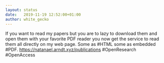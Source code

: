 ```yaml
---
layout: status
date:   2019-11-19 12:52:00+01:00
author: white_gecko
---
```


If you want to read my papers but you are to lazy to download them and open them with your favorite PDF reader you now get the service to read them all directly on my web page. Some as #HTML some as embedded #PDF. https://natanael.arndt.xyz/publications #OpenResearch #OpenAccess
